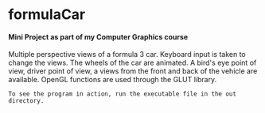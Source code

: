 # formulaCar

#### Mini Project as part of my Computer Graphics course


Multiple perspective views of a formula 3 car. Keyboard input is taken to change the views. The wheels of the car are animated. A bird's eye point of view, driver point of view, a views from the front and back of the vehicle are available.
OpenGL functions are used through the GLUT library.

`To see the program in action, run the executable file in the out directory.`
